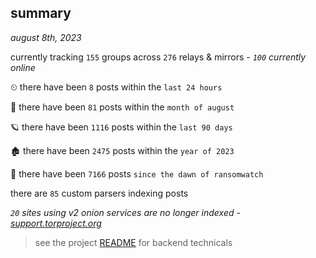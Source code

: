
## summary
_august 8th, 2023_

currently tracking `155` groups across `276` relays & mirrors - _`100` currently online_

⏲ there have been `8` posts within the `last 24 hours`

🦈 there have been `81` posts within the `month of august`

🪐 there have been `1116` posts within the `last 90 days`

🏚 there have been `2475` posts within the `year of 2023`

🦕 there have been `7166` posts `since the dawn of ransomwatch`

there are `85` custom parsers indexing posts

_`20` sites using v2 onion services are no longer indexed - [support.torproject.org](https://support.torproject.org/onionservices/v2-deprecation/)_

> see the project [README](https://github.com/joshhighet/ransomwatch#ransomwatch--) for backend technicals
